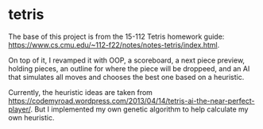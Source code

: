 # tetris
The base of this project is from the 15-112 Tetris homework guide: https://www.cs.cmu.edu/~112-f22/notes/notes-tetris/index.html.

On top of it, I revamped it with OOP, a scoreboard, a next piece preview, holding pieces, an outline for where the piece will be droppeed, and an AI that simulates all moves and chooses the best one based on a heuristic.

Currently, the heuristic ideas are taken from https://codemyroad.wordpress.com/2013/04/14/tetris-ai-the-near-perfect-player/. But I implemented my own genetic algorithm to help calculate my own heuristic.
